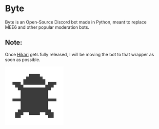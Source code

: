 # Byte

Byte is an Open-Source Discord bot made in Python, meant to replace MEE6 and other popular moderation bots.

## Note:
Once [Hikari](https://www.hikari-py.dev/) gets fully released, I will be moving the bot to that wrapper as soon as possible.

<img src="./images/byte.png" alt="Byte logo" width="192" height="192" />
